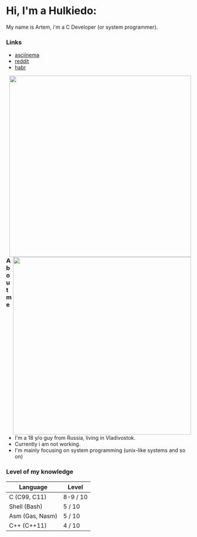 # Hi, I'm a Hulkiedo:
My name is Artem, i'm a C Developer (or system programmer).

### Links

- [asciinema](https://asciinema.org/~Hulkiedo)
- [reddit](https://www.reddit.com/user/Zmishenko)
- [habr](https://habr.com/ru/users/artem_mironov/)

<p>
  <table="right">
  <tr>
      <td><img width="495px" align="right" src="https://github-readme-stats.vercel.app/api/top-langs/?username=hulkiedo17&hide=html&layout=compact&hide_border=true&border_radius=0&theme=dark&icon_color=5194f0&bg_color=0d1117" />
      <img width="485px" align="right" src="https://github-readme-stats.vercel.app/api?username=hulkiedo17&hide_border=true&border_radius=0&count_private=false&layout=compact&hide_title=false&show_icons=true&theme=dark&icon_color=5194f0&bg_color=0d1117" />
      </td>
  </tr>
</table>
</p>

### About me
- I'm a 18 y/o guy from Russia, living in Vladivostok.
- Currently i am not working.
- I'm mainly focusing on system programming (unix-like systems and so on)

### Level of my knowledge

| Language | Level |
| ----- | ----- |
| C (C99, C11) | 8-9 / 10 |
| Shell (Bash) | 5 / 10 | 
| Asm (Gas, Nasm) | 5 / 10 |
| C++ (C++11) | 4 / 10 |
